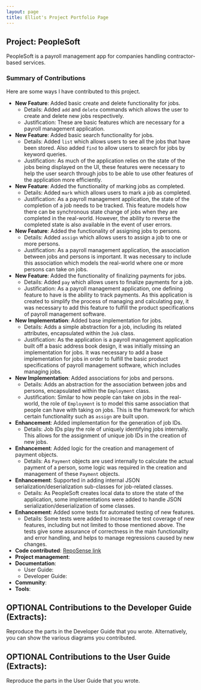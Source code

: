 ```yaml
---
layout: page
title: Elliot's Project Portfolio Page
---
```


## Project: PeopleSoft

PeopleSoft is a payroll management app for companies handling contractor-based services.

### Summary of Contributions

Here are some ways I have contributed to this project.

* **New Feature**: Added basic create and delete functionality for jobs.
  * Details: Added `add` and `delete` commands which allows the user to create and delete new jobs 
    respectively.
  * Justification: These are basic features which are necessary for a payroll management application.
* **New Feature**: Added basic search functionality for jobs.
  * Details: Added `list` which allows users to see all the jobs that have been stored. Also added `find` to
    allow users to search for jobs by keyword queries.
  * Justification: As much of the application relies on the state of the jobs being displayed on the UI, these
    features were necessary to help the user search through jobs to be able to use other features of the
    application more efficiently.
* **New Feature**: Added the functionality of marking jobs as completed.
  * Details: Added `mark` which allows users to mark a job as completed.
  * Justification: As a payroll management application, the state of the completion of a job needs to be
    tracked. This feature models how there can be synchronous state change of jobs when they are completed
    in the real-world. However, the ability to reverse the completed state is also available in the event of
    user errors.
* **New Feature**: Added the functionality of assigning jobs to persons.
  * Details: Added `assign` which allows users to assign a job to one or more persons.
  * Justification: As a payroll management application, the association between jobs and persons is important.
    It was necessary to include this association which models the real-world where one or more persons can
    take on jobs.
* **New Feature**: Added the functionality of finalizing payments for jobs.
  * Details: Added `pay` which allows users to finalize payments for a job.
  * Justification: As a payroll management application, one defining feature to have is the ability to track
    payments. As this application is created to simplify the process of managing and calculating pay, it was
    necessary to add this feature to fulfill the product specifications of payroll management software.
* **New Implementation**: Added base implementation for jobs.
  * Details: Adds a simple abstraction for a job, including its related attributes, encapsulated within
    the `Job` class.
  * Justification: As the application is a payroll management application built off a basic address book
    design, it was initially missing an implementation for jobs. It was necessary to add a base
    implementation for jobs in order to fulfill the basic product specifications of payroll management
    software, which includes managing jobs.
* **New Implementation**: Added associations for jobs and persons.
  * Details: Adds an abstraction for the association between jobs and persons, encapsulated within the
    `Employment` class.
  * Justification: Similar to how people can take on jobs in the real-world, the role of `Employment` is to
    model this same association that people can have with taking on jobs. This is the framework for which
    certain functionality such as `assign` are built upon.
* **Enhancement**: Added implementation for the generation of job IDs.
  * Details: Job IDs play the role of uniquely identifying jobs internally. This allows for the assignment of 
    unique job IDs in the creation of new jobs.
* **Enhancement**: Added logic for the creation and management of payment objects.
  * Details: As `Payment` objects are used internally to calculate the actual payment of a person, some logic
    was required in the creation and management of these `Payment` objects.
* **Enhancement**: Supported in adding internal JSON serialization/deserialization sub-classes for
  job-related classes.
  * Details: As PeopleSoft creates local data to store the state of the application, some implementations
    were added to handle JSON serialization/deserialization of some classes.
* **Enhancement**: Added some tests for automated testing of new features.
  * Details: Some tests were added to increase the test coverage of new features, including but not limited to
    those mentioned above. The tests give some assurance of correctness in the main functionality and error
    handling, and helps to manage regressions caused by new changes.
* **Code contributed**: [RepoSense link](https://nus-cs2103-ay2122s2.github.io/tp-dashboard/?search=&sort=groupTitle&sortWithin=title&timeframe=commit&mergegroup=&groupSelect=groupByRepos&breakdown=true&checkedFileTypes=docs~functional-code~test-code~other&since=2022-02-18&tabOpen=true&tabType=authorship&tabAuthor=Spyobird&tabRepo=AY2122S2-CS2103T-T11-4%2Ftp%5Bmaster%5D&authorshipIsMergeGroup=false&authorshipFileTypes=docs~functional-code~test-code&authorshipIsBinaryFileTypeChecked=false)
* **Project management**:
* **Documentation**:
    * User Guide:
    * Developer Guide:
* **Community**:
* **Tools**:   

## OPTIONAL Contributions to the Developer Guide (Extracts):
Reproduce the parts in the Developer Guide that you wrote. Alternatively, you can show the various diagrams you contributed.
## OPTIONAL Contributions to the User Guide (Extracts):
Reproduce the parts in the User Guide that you wrote.
